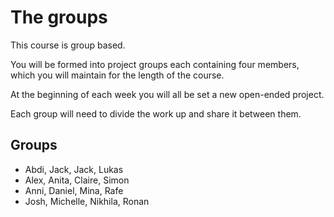 # The groups

This course is group based. 

You will be formed into project groups each containing four members, which you will maintain for the length of the course.

At the beginning of each week you will all be set a new open-ended project. 

Each group will need to divide the work up and share it between them.

## Groups

+ Abdi, Jack, Jack, Lukas
+ Alex, Anita, Claire, Simon   
+ Anni, Daniel, Mina, Rafe
+ Josh, Michelle, Nikhila, Ronan




